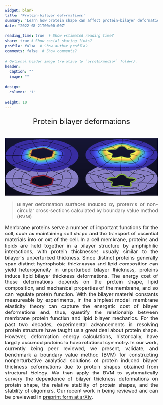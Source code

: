 ```yaml
---
widget: blank
title: 'Protein-bilayer deformations'
summary: 'Learn how protein shape can affect protein-bilayer deformations'
date: "2022-08-21T00:00:00Z"

reading_time: true  # Show estimated reading time?
share: true # Show social sharing links?
profile: false  # Show author profile?
comments: false  # Show comments?

# Optional header image (relative to `assets/media/` folder).
header:
  caption: ""
  image: ""

design:
  columns: '1'

weight: 10
---
```


<center><p style="font-size: 24px">Protein bilayer deformations</p></center><br>

<img src="BilayerDeformationColorMaps.png">

> <p style="font-size: 16px" align="justify">Bilayer deformation surfaces induced by protein's of non-circular cross-sections calculated by boundary value method (BVM)</p>

<p style="font-size: 16px" align="justify">Membrane proteins serve a number of important functions for the cell, such as maintaining cell shape and the transport of essential materials into or out of the cell. In a cell membrane, proteins and lipids are held together in a bilayer structure by amphiphilic interactions, with protein thicknesses usually similar to the bilayer's unperturbed thickness. Since distinct proteins generally span distinct hydrophobic thicknesses and lipid composition can yield heterogeneity in unperturbed bilayer thickness, proteins induce lipid bilayer thickness deformations. The energy cost of these deformations depends on the protein shape, lipid composition, and mechanical properties of the membrane, and so can regulate protein function. With the bilayer material constants measureable by experiments, in the simplest model, membrane elasticity theory can capture the energetic cost of bilayer deformations and, thus, quantify the relationship between membrane protein function and lipid bilayer mechanics. For the past two decades, experimental advancements in resolving protein structure have taught us a great deal about protein shape. However, deformation energy calculations, historically, have largely assumed proteins to have rotational symmetry. In our work, currently being peer reviewed, we present, validate, and benchmark a boundary value method (BVM) for constructing nonperturbative analytical solutions of protein induced bilayer thickness deformations due to protein shapes obtained from structural biology. We then apply the BVM to systematically survery the dependence of bilayer thickness deformations on protein shape, the relative stability of protein shapes, and the stability of oligomers. Our recent work in being reviewed and can be previewed in <a href='https://arxiv.org/abs/2208.05011'>preprint form at arXiv</a>.</p>
